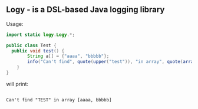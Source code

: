 Logy - is a DSL-based Java logging library
------------------------------------------

Usage:
```java
import static logy.Logy.*;

public class Test {
  public void test() {
		String a[] = {"aaaa", "bbbbb"};
		info("Can't find", quote(upper("test")), "in array", quote(array(a)));
	}
}
```

will print:

<code>
Can't find "TEST" in array [aaaa, bbbbb]
</code>